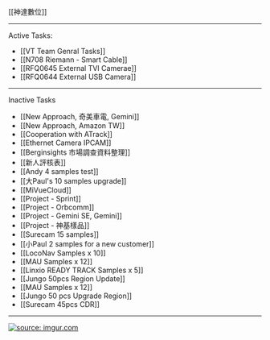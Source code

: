 [[神達數位]]

---

Active Tasks:
- [[VT Team Genral Tasks]]
- [[N708 Riemann - Smart Cable]]
- [[RFQ0645 External TVI Camerae]]
- [[RFQ0644 External USB Camera]]

---

Inactive Tasks
- [[New Approach, 奇美車電, Gemini]]
- [[New Approach, Amazon TW]] 
- [[Cooperation with ATrack]]
- [[Ethernet Camera IPCAM]]
- [[Berginsights 市場調查資料整理]]
- [[新人評核表]]
- [[Andy 4 samples test]]
- [[大Paul's 10 samples upgrade]]
- [[MiVueCloud]]
- [[Project - Sprint]]
- [[Project - Orbcomm]]
- [[Project - Gemini SE, Gemini]]
- [[Project - 神基樣品]]
- [[Surecam 15 samples]]
- [[小Paul 2 samples for a  new customer]]
- [[LocoNav Samples x 10]]
- [[MAU Samples x 12]]
- [[Linxio READY TRACK Samples x 5]]
- [[Jungo 50pcs Region Update]]
- [[MAU Samples x 12]]
- [[Jungo 50 pcs Upgrade Region]]
- [[Surecam 45pcs CDR]]

---

<a href="https://imgur.com/8YKiM4Y"><img src="https://i.imgur.com/8YKiM4Y.png" title="source: imgur.com" /></a>
